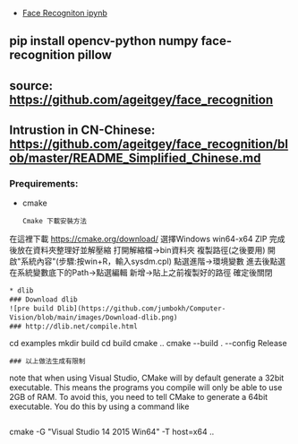 * [Face Recogniton ipynb](https://github.com/jumbokh/Computer-Vision/blob/main/notebooks/FaceRecogn.ipynb)
## pip install opencv-python numpy face-recognition pillow
## source: https://github.com/ageitgey/face_recognition
## Intrustion in CN-Chinese: https://github.com/ageitgey/face_recognition/blob/master/README_Simplified_Chinese.md
### Prequirements:
* cmake
  ```
  Cmake 下載安裝方法
在這裡下載 https://cmake.org/download/
選擇Windows win64-x64 ZIP
完成後放在資料夾整理好並解壓縮
打開解縮檔->bin資料夾
複製路徑(之後要用)
開啟"系統內容"(步驟:按win+R，輸入sysdm.cpl)
點選進階->環境變數
進去後點選在系統變數底下的Path->點選編輯
新增->貼上之前複製好的路徑
確定後關閉
  ```
* dlib
### Download dlib
![pre build Dlib](https://github.com/jumbokh/Computer-Vision/blob/main/images/Download-dlib.png)
### http://dlib.net/compile.html
```
cd examples
mkdir build
cd build
cmake ..
cmake --build . --config Release
```
### 以上做法生成有限制
```
note that when using Visual Studio, CMake will by default generate a 32bit executable. 
This means the programs you compile will only be able to use 2GB of RAM. 
To avoid this, you need to tell CMake to generate a 64bit executable. 
You do this by using a command like
```
```
cmake -G "Visual Studio 14 2015 Win64" -T host=x64 ..
```
